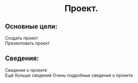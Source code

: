 <h1 align="center">Проект.</h1>

## Основные цели:
Создать проект  
Презентовать проект

## Сведения:
Сведения о проекте  
Ещё больше сведений
Очень подробные сведения о проекте